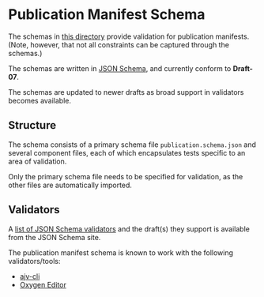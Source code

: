 # Publication Manifest Schema

The schemas in [this directory](https://github.com/w3c/pub-manifest/tree/master/schema) provide validation for publication manifests. (Note, however, that not all constraints can be captured through the schemas.)

The schemas are written in [JSON Schema](https://json-schema.org/), and currently conform to **Draft-07**.

The schemas are updated to newer drafts as broad support in validators becomes available. 

## Structure

The schema consists of a primary schema file `publication.schema.json` and several component files, each of which encapsulates tests specific to an area of validation.

Only the primary schema file needs to be specified for validation, as the other files are automatically imported.

## Validators

A [list of JSON Schema validators](https://json-schema.org/implementations.html) and the draft(s) they support is available from the JSON Schema site.

The publication manifest schema is known to work with the following validators/tools:

- [ajv-cli](https://github.com/jessedc/ajv-cli)
- [Oxygen Editor](https://www.oxygenxml.com/)

